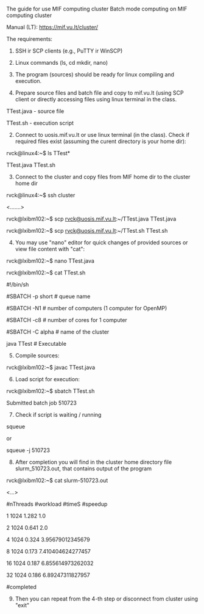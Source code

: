 The guide for use MIF computing cluster
Batch mode computing on MIF computing cluster

Manual (LT): https://mif.vu.lt/cluster/

The requirements:

1) SSH ir SCP clients (e.g., PuTTY ir WinSCP)

2) Linux commands (ls, cd mkdir, nano)

3) The program (sources) should be ready for linux compiling and execution.



1) Prepare source files and batch file and copy to mif.vu.lt (using SCP client or directly accessing files using linux terminal in the class.

TTest.java - source file

TTest.sh - execution script



2) Connect to uosis.mif.vu.lt or use linux terminal (in the class). Check if required files exist (assuming the curent directory is your home dir):

rvck@linux4:~$ ls TTest*

TTest.java  TTest.sh



3) Connect to the cluster and copy files from MIF home dir to the cluster home dir

rvck@linux4:~$ ssh cluster

<.......>

rvck@lxibm102:~$ scp rvck@uosis.mif.vu.lt:~/TTest.java TTest.java

rvck@lxibm102:~$ scp rvck@uosis.mif.vu.lt:~/TTest.sh TTest.sh



4) You may use "nano" editor for quick changes of provided sources or view file content with "cat":

rvck@lxibm102:~$ nano TTest.java

rvck@lxibm102:~$ cat TTest.sh

#!/bin/sh

#SBATCH -p short # queue name

#SBATCH -N1 # number of computers (1 computer for OpenMP)

#SBATCH -c8 # number of cores for 1 computer

#SBATCH -C alpha # name of the cluster

java TTest # Executable



5) Compile sources:

rvck@lxibm102:~$ javac TTest.java



6) Load script for execution:

rvck@lxibm102:~$ sbatch TTest.sh

Submitted batch job 510723



7) Check if script is waiting / running

squeue

or

squeue -j 510723

8) After completion you will find in the cluster home directory file slurm_510723.out, that contains output of the program

rvck@lxibm102:~$ cat slurm-510723.out

<...>

#nThreads #workload #timeS #speedup

1 1024 1.282 1.0

2 1024 0.641 2.0

4 1024 0.324 3.95679012345679

8 1024 0.173 7.410404624277457

16 1024 0.187 6.855614973262032

32 1024 0.186 6.89247311827957

#completed

9) Then you can repeat from the 4-th step or disconnect from cluster using "exit"


